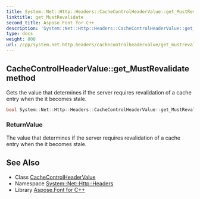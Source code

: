 ```yaml
---
title: System::Net::Http::Headers::CacheControlHeaderValue::get_MustRevalidate method
linktitle: get_MustRevalidate
second_title: Aspose.Font for C++
description: 'System::Net::Http::Headers::CacheControlHeaderValue::get_MustRevalidate method. Gets the value that determines if the server requires revalidation of a cache entry when the it becomes stale in C++.'
type: docs
weight: 800
url: /cpp/system.net.http.headers/cachecontrolheadervalue/get_mustrevalidate/
---
```

## CacheControlHeaderValue::get_MustRevalidate method


Gets the value that determines if the server requires revalidation of a cache entry when the it becomes stale.

```cpp
bool System::Net::Http::Headers::CacheControlHeaderValue::get_MustRevalidate()
```


### ReturnValue

The value that determines if the server requires revalidation of a cache entry when the it becomes stale.

## See Also

* Class [CacheControlHeaderValue](../)
* Namespace [System::Net::Http::Headers](../../)
* Library [Aspose.Font for C++](../../../)

